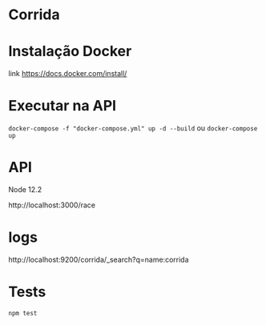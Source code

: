 # Corrida

# Instalação Docker

link https://docs.docker.com/install/

# Executar na API

`docker-compose -f "docker-compose.yml" up -d --build`
ou
`docker-compose up`

# API

Node 12.2

http://localhost:3000/race

# logs

http://localhost:9200/corrida/_search?q=name:corrida

# Tests

`npm test`
